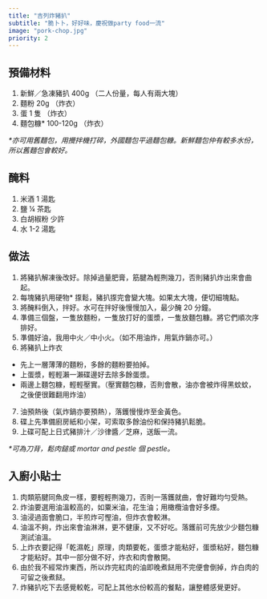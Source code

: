 ```yaml
---
title: "吉列炸豬扒"
subtitle: "脆卜卜，好好味，慶祝做party food一流"
image: "pork-chop.jpg"
priority: 2
---
```


## 預備材料

1. 新鮮／急凍豬扒 400g （二人份量，每人有兩大塊）
2. 麵粉 20g （炸衣）
3. 蛋 1 隻 （炸衣）
4. 麵包糠\* 100-120g （炸衣）

_\*亦可用舊麵包，用攪拌機打碎，外國麵包平過麵包糠。新鮮麵包仲有較多水份，所以舊麵包會較好。_

## 醃料

1. 米酒 1 湯匙
2. 鹽 ¼ 茶匙
3. 白胡椒粉 少許
4. 水 1-2 湯匙

## 做法

1. 將豬扒解凍後改好。除掉過量肥膏，筋腱為輕𠝹幾刀，否則豬扒炸出來會曲起。
2. 每塊豬扒用硬物\* 揼鬆，豬扒揼完會變大塊。如果太大塊，便切細塊點。
3. 將醃料倒入，拌好。水可在拌好後慢慢加入，最少醃 20 分鐘。
4. 準備三個盤，一隻放麵粉，一隻放打好的蛋漿，一隻放麵包糠。將它們順次序排好。
5. 準備好油，我用中火／中小火。（如不用油炸，用氣炸鍋亦可。）
6. 將豬扒上炸衣

- 先上一層薄薄的麵粉，多餘的麵粉要拍掉。
- 上蛋漿，輕輕瀨一瀨碟邊好去除多餘蛋漿。
- 兩邊上麵包糠，輕輕壓實。（壓實麵包糠，否則會散，油亦會被炸得黑蚊蚊，之後便很難翻用炸油）

7. 油預熱後（氣炸鍋亦要預熱），落鑊慢慢炸至金黃色。
8. 碟上先準備廚房紙和小架，可索取多餘油份和保持豬扒鬆脆。
9. 上碟可配上日式豬排汁／沙律醬／芝麻，送飯一流。

_\*可為刀背，鬆肉鎚或 mortar and pestle 個 pestle。_

## 入廚小貼士

1. 肉類筋腱同魚皮一樣，要輕輕𠝹幾刀，否則一落鑊就曲，會好難均勻受熱。
2. 炸油要選用油溫較高的，如粟米油，花生油；用橄欖油會好多煙。
3. 油浸過面會脆口，半煎炸可慳油，但炸衣會較淋。
4. 油溫不夠，炸出來會油淋淋，更不健康，又不好吃。落鑊前可先放少少麵包糠測試油溫。
5. 上炸衣要記得「乾濕乾」原理，肉類要乾，蛋漿才能粘好，蛋漿粘好，麵包糠才能粘好。其中一部分做不好，炸衣和肉會散開。
6. 由於我不經常炸東西，所以炸完紅肉的油即晚煮餸用不完便會倒掉，炸白肉的可留之後煮餸。
7. 炸豬扒吃下去感覺較乾，可配上其他水份較高的餐點，讓整體感覺更好。
